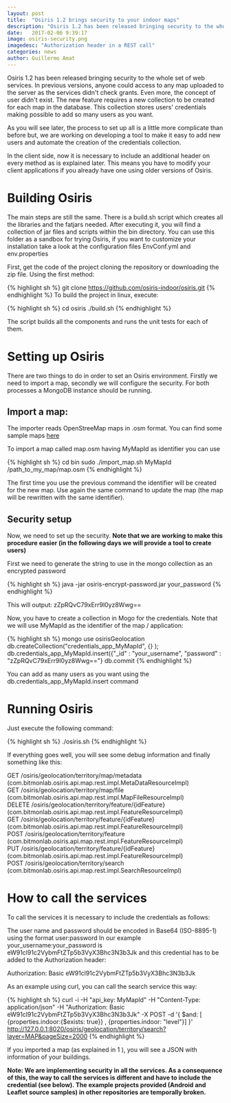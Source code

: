```yaml
---
layout: post
title:  "Osiris 1.2 brings security to your indoor maps"
description: "Osiris 1.2 has been released bringing security to the whole set of web services. In previous versions, anyone could access to any map uploaded to the server as the services didn't check grants. Even more, the concept of user didn't exist."
date:   2017-02-06 9:39:17
image: osiris-security.png
imagedesc: "Authorization header in a REST call"
categories: news
author: Guillermo Amat
---
```


Osiris 1.2 has been released bringing security to the whole set of web services. In previous versions, anyone could access to any map uploaded to the server as the services didn't check grants. Even more, the concept of user didn't exist. The new feature requires a new collection to be created for each map in the database. This collection stores users' credentials making possible to add so many users as you want.

As you will see later, the process to set up all is a little more complicate than before but, we are working on developing a tool to make it easy to add new users and automate the creation of the credentials collection. 

In the client side, now it is necessary to include an additional header on every method as is explained later. This means you have to modify your client applications if you already have one using older versions of Osiris. 

# Building Osiris
The main steps are still the same. There is a build.sh script which creates all the libraries and the fatjars needed. After executing it, you will find a collection of jar files and scripts within the bin directory. You can use this folder as a sandbox for trying Osiris, if you want to customize your installation take a look at the configuration files EnvConf.yml and env.properties

First, get the code of the project cloning the repository or downloading the zip file. Using the first method:

{% highlight sh %}
git clone https://github.com/osiris-indoor/osiris.git
{% endhighlight %}
To build the project in linux, execute:

{% highlight sh %}
cd osiris
./build.sh
{% endhighlight %}

The script builds all the components and runs the unit tests for each of them.

# Setting up Osiris
There are two things to do in order to set an Osiris environment. Firstly we need to import a map, secondly we will configure the security. For both processes a MongoDB instance should be running.

## Import a map:
The importer reads OpenStreeMap maps in .osm format. You can find some sample maps [here](https://github.com/osiris-indoor/sample-maps)


To import a map called map.osm having MyMapId as identifier you can use

{% highlight sh %}
cd bin
sudo ./import_map.sh MyMapId /path_to_my_map/map.osm
{% endhighlight %}

The first time you use the previous command the identifier will be created for the new map. Use again the same command to update the map (the map will be rewritten with the same identifier).

## Security setup
Now, we need to set up the security. **Note that we are working to make this procedure easier (in the following days we will provide a tool to create users)**
 
First we need to generate the string to use in the mongo collection as an encrypted password

{% highlight sh %}
java -jar osiris-encrypt-password.jar your_password
{% endhighlight %}

This will output: zZpRQvC79xErr9l0yz8Wwg==

Now, you have to create a collection in Mogo for the credentials. Note that we will use MyMapId as the identifier of the map / application:

{% highlight sh %}
mongo
use osirisGeolocation
db.createCollection("credentials_app_MyMapId", {} );
db.credentials_app_MyMapId.insert({"_id" : "your_username", "password" : "zZpRQvC79xErr9l0yz8Wwg=="}
db.commit
{% endhighlight %}

You can add as many users as you want using the db.credentials_app_MyMapId.insert command 

# Running Osiris 

Just execute the following command:

{% highlight sh %}
./osiris.sh
{% endhighlight %}

If everything goes well, you will see some debug information and finally something like this:
  
  GET     /osiris/geolocation/territory/map/metadata (com.bitmonlab.osiris.api.map.rest.impl.MetaDataResourceImpl)  
  GET     /osiris/geolocation/territory/map/file (com.bitmonlab.osiris.api.map.rest.impl.MapFileResourceImpl)  
  DELETE  /osiris/geolocation/territory/feature/{idFeature} (com.bitmonlab.osiris.api.map.rest.impl.FeatureResourceImpl)  
  GET     /osiris/geolocation/territory/feature/{idFeature} (com.bitmonlab.osiris.api.map.rest.impl.FeatureResourceImpl)  
  POST    /osiris/geolocation/territory/feature (com.bitmonlab.osiris.api.map.rest.impl.FeatureResourceImpl)  
  PUT     /osiris/geolocation/territory/feature/{idFeature} (com.bitmonlab.osiris.api.map.rest.impl.FeatureResourceImpl)  
  POST    /osiris/geolocation/territory/search (com.bitmonlab.osiris.api.map.rest.impl.SearchResourceImpl)  

# How to call the services 

To call the services it is necessary to include the credentials as follows:
  
  The user name and password should be encoded in Base64 (ISO-8895-1) using the format user:password In our example your_username:your_password is  eW91cl91c2VybmFtZTp5b3VyX3Bhc3N3b3Jk and this credential has to be added to the Authorization header: 
  
  Authorization: Basic eW91cl91c2VybmFtZTp5b3VyX3Bhc3N3b3Jk

 

As an example using curl, you can call the search service this way:

{% highlight sh %}
curl -i -H "api_key: MyMapId" -H "Content-Type: application/json" -H "Authorization: Basic eW91cl91c2VybmFtZTp5b3VyX3Bhc3N3b3Jk"  -X POST -d '{ $and: [ {properties.indoor:{$exists: true}} , {properties.indoor: "level"}] }' http://127.0.0.1:8020/osiris/geolocation/territory/search?layer=MAP&pageSize=2000
{% endhighlight %}
  
  If you imported a map (as explained in 1 ), you will see a JSON with information of your buildings.

**Note: We are implementing security in all the services. As a consequence of this, the way to call the services is different and have to include the credential (see below). The example projects provided (Android and Leaflet source samples) in other repositories are temporally broken.**
